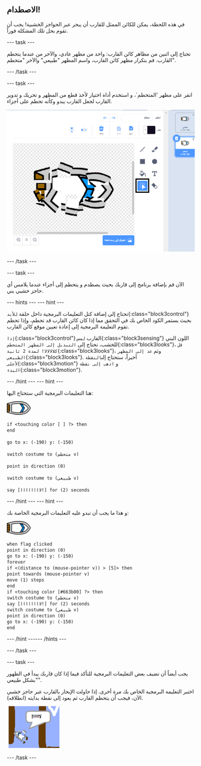 ## الاصطدام!

في هذه اللحظة، يمكن للكائن الممثل للقارب أن يبحر عبر الحواجز الخشبية! يجب أن تقوم بحل تلك المشكلة فوراً.

--- task ---

تحتاج إلى اثنين من مظاهر كائن القارب: واحد من مظهر عادي، والآخر من عندما يتحطم القارب. قم بتكرار مظهر كائن القارب، واسم المظهر "طبيعي" والآخر "متحطم".

--- /task ---

--- task ---

انقر على مظهر 'المتحطم`، و استخدم أداة  اختيار  لأخذ قطع من المظهر و تحريك و تدوير القارب لجعل القارب يبدو وكأنه تحطم على أجزاء.

![لقطة الشاشة](images/boat-hit-costume-annotated.png)

--- /task ---

--- task ---

الآن قم بإضافة برنامج إلى قاربك بحيث يصطدم و يتحطم إلى أجزاء عندما يلامس أي حاجز خشبي بني.

--- hints ---
 --- hint ---

تحتاج إلى إضافة كتل التعليمات البرمجية داخل حلقة `للأبد`{:class="block3control"} بحيث يستمر الكود الخاص بك في التحقق مما إذا كان كائن القارب قد تحطم، وإذا تحطم تقوم التعليمة البرمجية إلى إعادة تعيين موقع كائن القارب.

`إذا`{:class="block3control"} القارب `لمس`{:class="block3sensing"} اللون البني للخشب، تحتاج إلى `التبديل إلى المظهر المتحطم`{:class="block3looks"}، `قل كلالالالا! لمدة 2 ثانية`{:class="block3looks"}، وثم `عد إلى المظهر الطبيعي`{:class="block3looks"}. أخيراً، ستحتاج إلى`النقطة لأعلى`{:class="block3motion"} و `اذهب إلى نقطة البدء`{:class="block3motion"}.

--- /hint --- --- hint ---

هنا التعليمات البرمجية التي ستحتاج اليها:

![كائن القارب](images/boat_resize.png)

```blocks3
if <touching color [ ] ?> then
end

go to x: (-190) y: (-150)

switch costume to (متحطم v)

point in direction (0)

switch costume to (طبيعي v)

say [لاااااااا!] for (2) seconds
```

--- /hint --- --- hint ---

و هذا ما يجب أن تبدو عليه التعليمات البرمجية الخاصة بك:

![كائن القارب](images/boat_resize.png)

```blocks3
when flag clicked
point in direction (0)
go to x: (-190) y: (-150)
forever
if <(distance to (mouse-pointer v)) > [5]> then
point towards (mouse-pointer v)
move (1) steps
end
if <touching color [#663b00] ?> then
switch costume to (متحطم v)
say [لاااااااا!] for (2) seconds
switch costume to (طبيعي v)
point in direction (0)
go to x: (-190) y: (-150)
end
```

--- /hint ------ /hints ---

--- /task ---

--- task ---

يجب أيضاً أن تضيف بعض التعليمات البرمجية للتأكد فيما إذا كان قاربك يبدأ في الظهور "بشكل طبيعي".

اختبر التعليمة البرمجية الخاص بك مرة أخرى. إذا حاولت الإبحار بالقارب عبر حاجز خشبي الآن، فيجب أن يتحطم القارب ثم يعود إلى نقطة بدايته (انطلاقه).

![لقطة الشاشة](images/boat-crash.png)

--- /task ---
